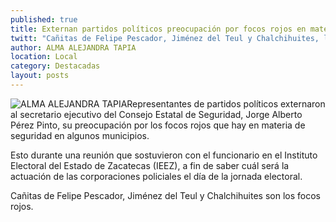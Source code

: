 ```yaml
---
published: true
title: Externan partidos políticos preocupación por focos rojos en materia de seguridad
twitt: "Cañitas de Felipe Pescador, Jiménez del Teul y Chalchihuites, los municipios con este problema"
author: ALMA ALEJANDRA TAPIA
location: Local
category: Destacadas
layout: posts
---
```


![ALMA ALEJANDRA TAPIA](http://i.imgur.com/wBK6yfrm.jpg)Representantes de partidos políticos externaron al secretario ejecutivo del Consejo Estatal de Seguridad, Jorge Alberto Pérez Pinto, su preocupación por los focos rojos que hay en materia de seguridad en algunos municipios. 

Esto durante una reunión que sostuvieron con el funcionario en el Instituto Electoral del Estado de Zacatecas (IEEZ), a fin de saber cuál será la actuación de las corporaciones policiales el día de la jornada electoral.

Cañitas de Felipe Pescador, Jiménez del Teul y Chalchihuites son los focos rojos.
